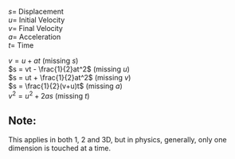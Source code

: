 
$s =$ Displacement  
$u =$ Initial Velocity  
$v =$ Final Velocity  
$a =$ Acceleration  
$t =$ Time  

$v = u + at$ (missing $s$)  
$s = vt - \frac{1}{2}at^2$ (missing $u$)  
$s = ut + \frac{1}{2}at^2$ (missing $v$)  
$s = \frac{1}{2}(v+u)t$ (missing $a$)  
$v^2 = u^2 + 2as$ (missing $t$)  

## Note:
This applies in both 1, 2 and 3D, but in physics, generally, only one dimension is touched at a time.




